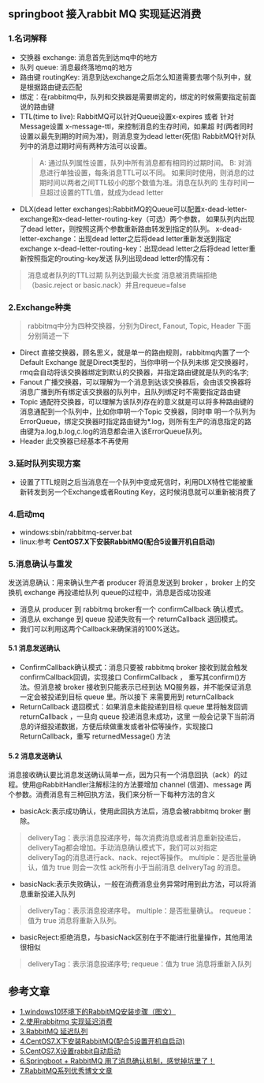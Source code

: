 ## springboot 接入rabbit MQ 实现延迟消费

### 1.名词解释
- 交换器 exchange: 消息首先到达mq中的地方
- 队列 queue: 消息最终落地mq的地方
- 路由键 routingKey: 消息到达exchange之后怎么知道需要去哪个队列中，就是根据路由键去匹配
- 绑定：在rabbitmq中，队列和交换器是需要绑定的，绑定的时候需要指定前面说的路由键
- TTL(time to live):  RabbitMQ可以针对Queue设置x-expires 或者 针对Message设置 x-message-ttl，来控制消息的生存时间，如果超
时(两者同时设置以最先到期的时间为准)，则消息变为dead letter(死信) RabbitMQ针对队列中的消息过期时间有两种方法可以设置。
  > A:  通过队列属性设置，队列中所有消息都有相同的过期时间。 
  > B:  对消息进行单独设置，每条消息TTL可以不同。 如果同时使用，则消息的过期时间以两者之间TTL较小的那个数值为准。消息在队列的
  生存时间一旦超过设置的TTL值，就成为dead letter
- DLX(dead letter exchanges):RabbitMQ的Queue可以配置x-dead-letter-exchange和x-dead-letter-routing-key（可选）两个参数，
如果队列内出现了dead letter，则按照这两个参数重新路由转发到指定的队列。 x-dead-letter-exchange：出现dead letter之后将dead 
letter重新发送到指定exchange x-dead-letter-routing-key：出现dead letter之后将dead letter重新按照指定的routing-key发送 
 队列出现dead letter的情况有：
> 消息或者队列的TTL过期 
> 队列达到最大长度 
> 消息被消费端拒绝（basic.reject or basic.nack）并且requeue=false

### 2.Exchange种类
> rabbitmq中分为四种交换器，分别为Direct, Fanout, Topic, Header 下面分别简述一下
- Direct 直接交换器，顾名思义，就是单一的路由规则，rabbitmq内置了一个Default Exchange 就是Direct类型的，当你申明一个队列未绑
定交换器时，rmq会自动将该交换器绑定到默认的交换器，并指定路由键就是队列的名字;
- Fanout 广播交换器，可以理解为一个消息到达该交换器后，会由该交换器将消息广播到所有绑定该交换器的队列中，且队列绑定时不需要指定路由键
- Topic 通配符交换器，可以理解为该队列存在的意义就是可以将多种路由键的消息通配到一个队列中，比如你申明一个Topic 交换器，同时申
明一个队列为ErrorQueue，绑定交换器时指定路由键为*.log，则所有生产的消息指定的路由键为a.log,b.log,c.log的消息都会进入该ErrorQueue队列。
- Header 此交换器已经基本不再使用

### 3.延时队列实现方案
- 设置了TTL规则之后当消息在一个队列中变成死信时，利用DLX特性它能被重新转发到另一个Exchange或者Routing Key，这时候消息就可以重新被消费了

### 4.启动mq
- windows:sbin/rabbitmq-server.bat
- linux:参考 **CentOS7.X下安装RabbitMQ(配合5设置开机自启动)**

### 5.消息确认与重发
发送消息确认：用来确认生产者 producer 将消息发送到 broker ，broker 上的交换机 exchange 再投递给队列 queue的过程中，消息是否成功投递
- 消息从 producer 到 rabbitmq broker有一个 confirmCallback 确认模式。
- 消息从 exchange 到 queue 投递失败有一个 returnCallback 退回模式。
- 我们可以利用这两个Callback来确保消的100%送达。
#### 5.1 消息发送确认
- ConfirmCallback确认模式：消息只要被 rabbitmq broker 接收到就会触发 confirmCallback回调，实现接口 ConfirmCallback ，
重写其confirm()方法。但消息被 broker 接收到只能表示已经到达 MQ服务器，并不能保证消息一定会被投递到目标 queue 里。所以接下
来需要用到 returnCallback
-  ReturnCallback 退回模式：如果消息未能投递到目标 queue 里将触发回调 returnCallback ，一旦向 queue 投递消息未成功，这里
一般会记录下当前消息的详细投递数据，方便后续做重发或者补偿等操作，实现接口ReturnCallback，重写 returnedMessage() 方法
#### 5.2 消息发送确认
消息接收确认要比消息发送确认简单一点，因为只有一个消息回执（ack）的过程。使用@RabbitHandler注解标注的方法要增加 channel
(信道)、message 两个参数。消费消息有三种回执方法，我们来分析一下每种方法的含义
- basicAck:表示成功确认，使用此回执方法后，消息会被rabbitmq broker 删除。
> deliveryTag：表示消息投递序号，每次消费消息或者消息重新投递后，deliveryTag都会增加。手动消息确认模式下，我们可以对指定
deliveryTag的消息进行ack、nack、reject等操作。
> multiple：是否批量确认，值为 true 则会一次性 ack所有小于当前消息 deliveryTag 的消息。
- basicNack:表示失败确认，一般在消费消息业务异常时用到此方法，可以将消息重新投递入队列
> deliveryTag：表示消息投递序号。
> multiple：是否批量确认。
> requeue：值为 true 消息将重新入队列。
- basicReject:拒绝消息，与basicNack区别在于不能进行批量操作，其他用法很相似
> deliveryTag：表示消息投递序号;
> requeue：值为 true 消息将重新入队列



## 参考文章
* [1.windows10环境下的RabbitMQ安装步骤（图文）](https://www.cnblogs.com/saryli/p/9729591.html)
* [2.使用rabbitmq 实现延迟消费](https://blog.csdn.net/zhuchunyan_aijia/article/details/80243454)
* [3.RabbitMQ 延迟队列](https://github.com/shuyuan1992/spring-boot-rabbitmq)
* [4.CentOS7.X下安装RabbitMQ(配合5设置开机自启动)](https://www.cnblogs.com/fengyumeng/p/11133924.html)
* [5.CentOS7.X设置rabbit自动启动](https://blog.csdn.net/u010289197/article/details/100759639)
* [6.Springboot + RabbitMQ 用了消息确认机制，感觉掉坑里了！](https://mp.weixin.qq.com/s/GL7MnQZJcl4Ff34XT00Kgg)
* [7.RabbitMQ系列优秀博文文章](https://www.cnblogs.com/haixiang/p/10826710.html)